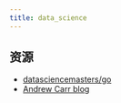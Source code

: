 ```yaml
---
title: data_science
---
```


## 资源

* [datasciencemasters/go](https://github.com/datasciencemasters/go)
* [Andrew Carr blog](https://andrewnc.github.io/blog/everyday_data_science.html)